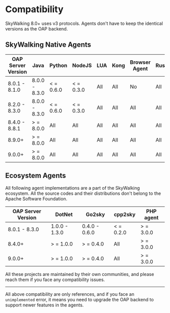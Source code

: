 # Compatibility

SkyWalking 8.0+ uses v3 protocols. Agents don't have to keep the identical versions as the OAP backend.

## SkyWalking Native Agents

|OAP Server Version|Java|Python|NodeJS|LUA|Kong|Browser Agent|Rust|Satellite|
----------- | ---------- | --------- | --------- |--------- |--------- |--------- |--------- |--------- |
8.0.1 - 8.1.0 | 8.0.0 - 8.3.0 | < = 0.6.0| < = 0.3.0 | All | All | No | All | No |
8.2.0 - 8.3.0 | 8.0.0 - 8.3.0 | < = 0.6.0| < = 0.3.0 | All | All | All | All | No |
8.4.0 - 8.8.1 | \> = 8.0.0 | All | All | All | All | All | All | No |
8.9.0+ | \> = 8.0.0 | All | All | All | All | All | All | \> = 0.4.0 |
9.0.0+ | \> = 8.0.0 | All | All | All | All | All | All | \> = 0.4.0 |

## Ecosystem Agents

All following agent implementations are a part of the SkyWalking ecosystem. All the source codes and their distributions
don't belong to the Apache Software Foundation.

|OAP Server Version|DotNet|Go2sky|cpp2sky|PHP agent|
----------- | ---------- | --------- | --------- |--------- |
8.0.1 - 8.3.0 | 1.0.0 - 1.3.0 | 0.4.0 - 0.6.0 | < = 0.2.0 | \> = 3.0.0|
8.4.0+ | \> = 1.0.0 | \> = 0.4.0  | All | \> = 3.0.0|
9.0.0+ | \> = 1.0.0 | \> = 0.4.0  | All | \> = 3.0.0|

All these projects are maintained by their own communities, and please reach them if you face any compatibility issues.

___
All above compatibility are only references, and if you face an `unimplemented` error, it means you need to upgrade the OAP backend
to support newer features in the agents.
